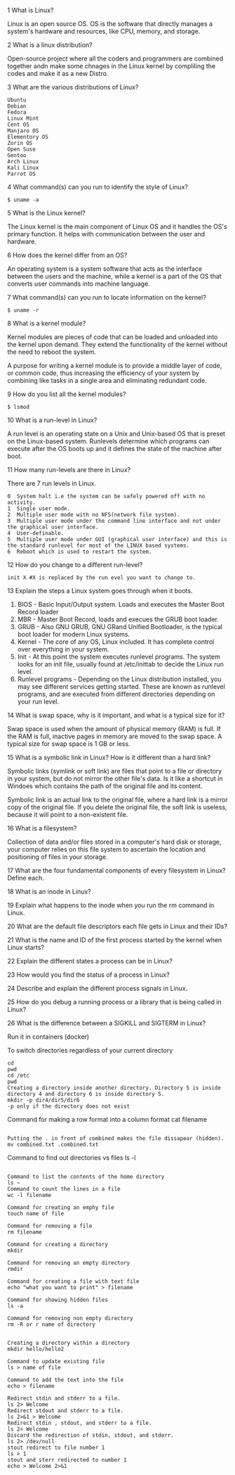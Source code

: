 1 What is Linux?

Linux is an open source OS. OS is the software that directly manages a system's hardware and resources, like CPU, memory, and storage.

2 What is a linux distribution?

Open-source project where all the coders and programmers are combined together andn make some chnages in the Linux kernel by compliling the codes and make it as a new Distro. 



3 What are the various distributions of Linux?
```
Ubuntu
Debian
Fedora
Linux Mint
Cent OS
Manjaro OS
Elementory OS
Zorin OS 
Open Suse
Gentoo
Arch Linux
Kali Linux
Parrot OS
```

4 What command(s) can you run to identify the style of Linux?
```
$ uname -a
```
5 What is the Linux kernel? 

The Linux kernel is the main component of Linux OS and it handles the OS's primary function. It helps with communication between the user and hardware.

6 How does the kernel differ from an OS?
 
An operating system is a system software that acts as the interface between the users and the machine, while a kernel is a part of the OS that converts user commands into machine language. 


7 What command(s) can you run to locate information on the kernel?
```
$ uname -r
```

8 What is a kernel module?

Kernel modules are pieces of code that can be loaded and unloaded into the kernel upon demand. They extend the functionality of the kernel without the need to reboot the system. 

A purpose for writing a kernel module is to provide a middle layer of code, or common code, thus increasing the efficiency of your system by combining like tasks in a single area and eliminating redundant code.

9 How do you list all the kernel modules?
```
$ lsmod 
```
10 What is a run-level in Linux?

A run level is an operating state on a Unix and Unix-based OS that is preset on the Linux-based system. Runlevels determine which programs can execute after the OS boots up and it defines the state of the machine after boot. 


11 How many run-levels are there in Linux?

There are 7 run levels in Linux. 

```
0  System halt i.e the system can be safely powered off with no activity.
1  Single user mode.
2  Multiple user mode with no NFS(network file system).
3  Multiple user mode under the command line interface and not under the graphical user interface.
4  User-definable.
5  Multiple user mode under GUI (graphical user interface) and this is the standard runlevel for most of the LINUX based systems.
6  Reboot which is used to restart the system.
```

12 How do you change to a different run-level?

```
init X #X is replaced by the run evel you want to change to.  
````

13 Explain the steps a Linux system goes through when it boots. 

1. BIOS - Basic Input/Output system. Loads and executes the Master Boot Record loader
2. MBR - Master Boot Record, loads and execues the GRUB boot loader. 
3. GRUB - Also GNU GRUB, GNU GRand Unified Bootloader, is the typical boot loader for modern Linux systems. 
4. Kernel - The core of any OS, Linux included. It has complete control over everything in your system. 
5. Init - At this point the system executes runlevel programs. The system looks for an init file, usually found at /etc/inittab to decide the Linux run level. 
6. Runlevel programs - Depending on the Linux distribution installed, you may see different services getting started. These are known as runlevel programs, and are executed from different directories depending on your run level. 

14 What is swap space, why is it important, and what is a typical size for it?

Swap space is used when the amount of physical memory (RAM) is full. If the RAM is full, inactive pages in memory are moved to the swap space. A typical size for swap space is 1 GB or less. 

15 What is a symbolic link in Linux? How is it different than a hard link?

Symbolic links (symlink or soft link) are files that point to a file or directory in your system, but do not mirror the other file's data. Is it like a shortcut in Windoes which contains the path of the original file and its content.

Symbolic link is an actual link to the original file, where a hard link is a mirror copy of the original file. If you delete the original file, the soft link is useless, because it will point to a non-existent file. 

16 What is a filesystem? 

Collection of data and/or files stored in a computer's hard disk or storage, your computer relies on this file system to ascertain the location and positioning of files in your storage. 

17 What are the four fundamental components of every filesystem in Linux? Define each.

18 What is an inode in Linux?

19 Explain what happens to the inode when you run the rm command in Linux.

20 What are the default file descriptors each file gets in Linux and their IDs?

21 What is the name and ID of the first process started by the kernel when Linux starts?

22 Explain the different states a process can be in Linux?

23 How would you find the status of a process in Linux?

24 Describe and explain the different process signals in Linux.

25 How do you debug a running process or a library that is being called in Linux?

26 What is the difference between a SIGKILL and SIGTERM in Linux?



Run it in containers (docker)


To switch directories regardless of your current directory

```
cd
pwd
cd /etc
pwd
Creating a directory inside another directory. Directory 5 is inside directory 4 and directory 6 is inside directory 5. 
mkdir -p dir4/dir5/dir6
-p only if the directory does not exist

```

Command for making a row format into a column format
cat filename

```

Putting the . in front of combined makes the file dissapear (hidden). 
mv combined.txt .combined.txt

```

Command to find out directories vs files
ls -l

```

Command to list the contents of the home directory 
ls ~
Command to count the lines in a file
wc -l filename

Command for creating an emphy file 
touch name of file

Command for removing a file 
rm filename

Command for creating a directory 
mkdir

Command for removing an empty directory
rmdir 

Command for creating a file with text file 
echo "what you want to print" > filename

Command for showing hidden files 
ls -a 

Command for removing non empty directory
rm -R or r name of directory


Creating a directory within a directory 
mkdir hello/hello2

Command to update existing file 
ls > name of file 

Command to add the text into the file  
echo > filename

Redirect stdin and stderr to a file.
ls 2> Welcome
Redirect stdout and stderr to a file.
ls 2>&1 > Welcome  
Redirect stdin , stdout, and stderr to a file.
ls 2> Welcome 
Discard the redirection of stdin, stdout, and stderr.
ls 2> /dev/null
stout redirect to file number 1
ls > 1 
stout and sterr redirected to number 1
echo > Welcome 2>&1
